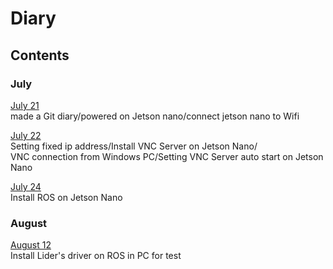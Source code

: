 # Diary
## Contents
### July
[July 21](contents/july21.md)  
made a Git diary/powered on Jetson nano/connect jetson nano to Wifi  

[July 22](contents/july22.md)  
Setting fixed ip address/Install VNC Server on Jetson Nano/  
VNC connection from Windows PC/Setting VNC Server auto start on Jetson Nano  

[July 24](contents/july24.md)  
Install ROS on Jetson Nano

### August

[August 12](contents/august12.md)  
Install Lider's driver on ROS in PC for test
